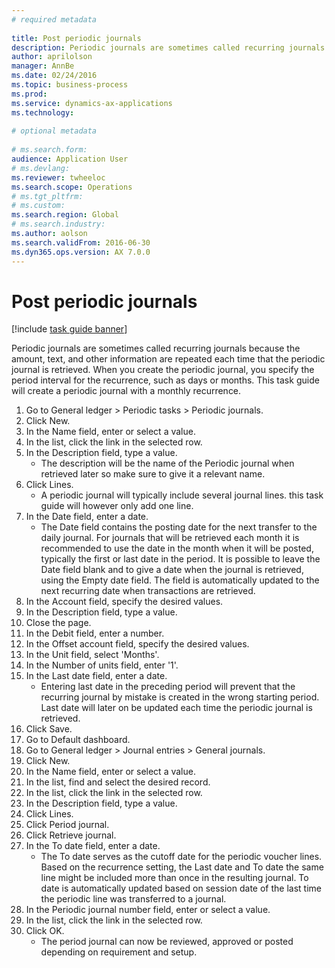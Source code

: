```yaml
--- 
# required metadata 
 
title: Post periodic journals
description: Periodic journals are sometimes called recurring journals because the amount, text, and other information are repeated each time that the periodic journal is retrieved. 
author: aprilolson
manager: AnnBe 
ms.date: 02/24/2016
ms.topic: business-process 
ms.prod:  
ms.service: dynamics-ax-applications 
ms.technology:  
 
# optional metadata 
 
# ms.search.form:   
audience: Application User 
# ms.devlang:  
ms.reviewer: twheeloc
ms.search.scope: Operations 
# ms.tgt_pltfrm:  
# ms.custom:  
ms.search.region: Global
# ms.search.industry: 
ms.author: aolson
ms.search.validFrom: 2016-06-30 
ms.dyn365.ops.version: AX 7.0.0 
---
```

# Post periodic journals

[!include [task guide banner](../../includes/task-guide-banner.md)]

Periodic journals are sometimes called recurring journals because the amount, text, and other information are repeated each time that the periodic journal is retrieved. When you create the periodic journal, you specify the period interval for the recurrence, such as days or months. This task guide will create a periodic journal with a monthly recurrence.



1. Go to General ledger > Periodic tasks > Periodic journals.
2. Click New.
3. In the Name field, enter or select a value.
4. In the list, click the link in the selected row.
5. In the Description field, type a value.
    * The description will be the name of the Periodic journal when retrieved later so make sure to give it a relevant name.  
6. Click Lines.
    * A periodic journal will typically include several journal lines. this task guide will however only add one line.  
7. In the Date field, enter a date.
    * The Date field contains the posting date for the next transfer to the daily journal. For journals that will be retrieved each month it is recommended to use the date in the month when it will be posted, typically the first or last date in the period. It is possible to leave the Date field blank and to give a date when the journal is retrieved, using the Empty date field.    The field is automatically updated to the next recurring date when transactions are retrieved.  
8. In the Account field, specify the desired values.
9. In the Description field, type a value.
10. Close the page.
11. In the Debit field, enter a number.
12. In the Offset account field, specify the desired values.
13. In the Unit field, select 'Months'.
14. In the Number of units field, enter '1'.
15. In the Last date field, enter a date.
    * Entering last date in the preceding period will prevent that the recurring journal by mistake is created in the wrong starting period. Last date will later on be updated each time the periodic journal is retrieved.  
16. Click Save.
17. Go to Default dashboard.
18. Go to General ledger > Journal entries > General journals.
19. Click New.
20. In the Name field, enter or select a value.
21. In the list, find and select the desired record.
22. In the list, click the link in the selected row.
23. In the Description field, type a value.
24. Click Lines.
25. Click Period journal.
26. Click Retrieve journal.
27. In the To date field, enter a date.
    * The To date serves as the cutoff date for the periodic voucher lines. Based on the recurrence setting, the Last date and To date the same line might be included more than once in the resulting journal. To date is automatically updated based on  session date of the last time the periodic line was transferred to a journal.  
28. In the Periodic journal number field, enter or select a value.
29. In the list, click the link in the selected row.
30. Click OK.
    * The period journal can now be reviewed, approved or posted depending on requirement and setup.  

